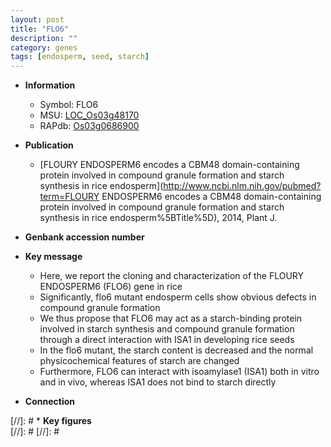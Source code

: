 ```yaml
---
layout: post
title: "FLO6"
description: ""
category: genes
tags: [endosperm, seed, starch]
---
```


* **Information**  
    + Symbol: FLO6  
    + MSU: [LOC_Os03g48170](http://rice.plantbiology.msu.edu/cgi-bin/ORF_infopage.cgi?orf=LOC_Os03g48170)  
    + RAPdb: [Os03g0686900](http://rapdb.dna.affrc.go.jp/viewer/gbrowse_details/irgsp1?name=Os03g0686900)  

* **Publication**  
    + [FLOURY ENDOSPERM6 encodes a CBM48 domain-containing protein involved in compound granule formation and starch synthesis in rice endosperm](http://www.ncbi.nlm.nih.gov/pubmed?term=FLOURY ENDOSPERM6 encodes a CBM48 domain-containing protein involved in compound granule formation and starch synthesis in rice endosperm%5BTitle%5D), 2014, Plant J.

* **Genbank accession number**  

* **Key message**  
    + Here, we report the cloning and characterization of the FLOURY ENDOSPERM6 (FLO6) gene in rice
    + Significantly, flo6 mutant endosperm cells show obvious defects in compound granule formation
    + We thus propose that FLO6 may act as a starch-binding protein involved in starch synthesis and compound granule formation through a direct interaction with ISA1 in developing rice seeds
    + In the flo6 mutant, the starch content is decreased and the normal physicochemical features of starch are changed
    + Furthermore, FLO6 can interact with isoamylase1 (ISA1) both in vitro and in vivo, whereas ISA1 does not bind to starch directly

* **Connection**  

[//]: # * **Key figures**  
[//]: # 
[//]: # 
